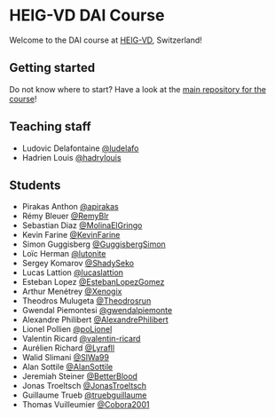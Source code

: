 # HEIG-VD DAI Course

Welcome to the DAI course at [HEIG-VD](https://heig-vd.ch), Switzerland!

## Getting started

Do not know where to start? Have a look at the
[main repository for the course](https://github.com/heig-vd-dai-course/heig-vd-dai-course)!

## Teaching staff

<!--
Please add your name in the list in alphabetical order (by last name) in this format:
First name Last name [@GitHub username](https://github.com/USERNAME)
-->

- Ludovic Delafontaine [@ludelafo](https://github.com/ludelafo/)
- Hadrien Louis [@hadrylouis](https://github.com/hadrylouis)

## Students

<!--
Please add your name in the list in alphabetical order (by last name) in this format:
First name Last name [@GitHub username](https://github.com/USERNAME)
-->

- Pirakas Anthon [@apirakas](https://github.com/apirakas)
- Rémy Bleuer  [@RemyBlr](https://github.com/RemyBlr)
- Sebastian Diaz [@MolinaElGringo](https://github.com/MolinaElGringo)
- Kevin Farine [@KevinFarine](https://github.com/KevinFarine)
- Simon Guggisberg [@GuggisbergSimon](https://github.com/GuggisbergSimon/)
- Loïc Herman [@lutonite](https://github.com/Lutonite)
- Sergey Komarov [@ShadySeko](https://github.com/ShadySeko)
- Lucas Lattion [@lucaslattion](https://github.com/lucaslattion)
- Esteban Lopez [@EstebanLopezGomez](https://github.com/EstebanLopezGomez)
- Arthur Menétrey [@Xenogix](https://github.com/Xenogix)
- Theodros Mulugeta [@Theodrosrun](https://github.com/Theodrosrun)
- Gwendal Piemontesi [@gwendalpiemonte](https://github.com/gwendalpiemonte)
- Alexandre Philibert [@AlexandrePhilibert](https://github.com/AlexandrePhilibert)
- Lionel Pollien [@poLionel](https://github.com/poLionel)
- Valentin Ricard [@valentin-ricard](https://github-com/valentin-ricard)
- Aurélien Richard [@Lyrafll](https://github.com/Lyrafll)
- Walid Slimani [@SlWa99](https://github.com/SlWa99)
- Alan Sottile [@AlanSottile](https://github.com/AlanSottile)
- Jeremiah Steiner [@BetterBlood](https://github.com/BetterBlood)
- Jonas Troeltsch [@JonasTroeltsch](https://github.com/JonasTroeltsch)
- Guillaume Trueb [@truebguillaume](https://github.com/truebguillaume)
- Thomas Vuilleumier [@Cobora2001](https://github.com/Cobora2001)

